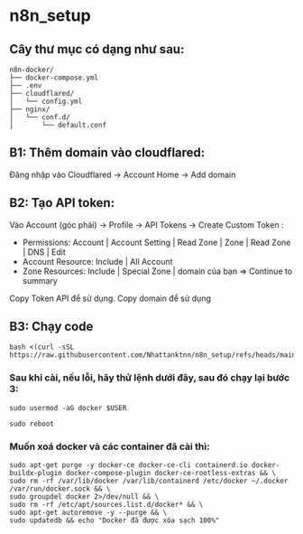 # n8n_setup
## Cây thư mục có dạng như sau:

```
n8n-docker/
├── docker-compose.yml
├── .env
├── cloudflared/
│   └── config.yml
├── nginx/
│   └── conf.d/
│       └── default.conf
```

## B1: Thêm domain vào cloudflared: 
Đăng nhập vào Cloudflared -> Account Home -> Add domain
## B2: Tạo API token:
Vào Account (góc phải) -> Profile -> API Tokens -> Create Custom Token :
- Permissions:
  Account | Account Setting | Read
  Zone | Zone | Read
  Zone | DNS | Edit
- Account Resource:
  Include | All Account
- Zone Resources:
  Include | Special Zone | domain của bạn
=> Continue to summary

Copy Token API để sử dụng.
Copy domain để sử dụng

## B3: Chạy code
```
bash <(curl -sSL https://raw.githubusercontent.com/Nhattanktnn/n8n_setup/refs/heads/main/setup/setup.sh)
```
### Sau khi cài, nếu lỗi, hãy thử lệnh dưới đây, sau đó chạy lại bước 3:
```
sudo usermod -aG docker $USER
```
```
sudo reboot
```
### Muốn xoá docker và các container đã cài thì:
```
sudo apt-get purge -y docker-ce docker-ce-cli containerd.io docker-buildx-plugin docker-compose-plugin docker-ce-rootless-extras && \
sudo rm -rf /var/lib/docker /var/lib/containerd /etc/docker ~/.docker /var/run/docker.sock && \
sudo groupdel docker 2>/dev/null && \
sudo rm -rf /etc/apt/sources.list.d/docker* && \
sudo apt-get autoremove -y --purge && \
sudo updatedb && echo "Docker đã được xóa sạch 100%"
```
